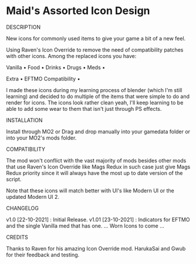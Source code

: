 # Maid's Assorted Icon Design
 DESCRIPTION
 
New icons for commonly used items to give your game a bit of a new feel.

Using Raven's Icon Override to remove the need of compatibility patches with other icons. Among the replaced icons you have:

Vanilla
• Food • Drinks • Drugs • Meds •

Extra
• EFTMO Compatibility •

I made these icons during my learning process of blender (which I'm still learning) and decided to do multiple of the items that were simple to do and render for icons.
The icons look rather clean yeah, I'll keep learning to be able to add some wear to them that isn't just through PS effects.

 INSTALLATION
 
Install through MO2 or Drag and drop manually into your gamedata folder or into your MO2's mods folder.

 COMPATIBILITY
 
The mod won't conflict with the vast majority of mods besides other mods that use Raven's Icon Override like Mags Redux in such case just give Mags Redux priority since it will always have the most up to date version of the script.

Note that these icons will match better with UI's like Modern UI or the updated Modern UI 2.

 CHANGELOG
 
v1.0 [22-10-2021] : Initial Release.
v1.01 [23-10-2021] : Indicators for EFTMO and the single Vanilla med that has one.
... Worn Icons to come ...

 CREDITS
 
Thanks to Raven for his amazing Icon Override mod.
HarukaSai and Gwub for their feedback and testing.
